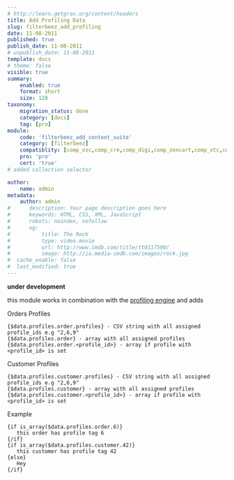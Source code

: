 ```yaml
---
# http://learn.getgrav.org/content/headers
title: Add Profiling Data 
slug: filterbeez_add_profiling
date: 11-08-2011
published: true
publish_date: 11-08-2011
# unpublish_date: 11-08-2011
template: docs
# theme: false
visible: true
summary:
    enabled: true
    format: short
    size: 128
taxonomy:
    migration_status: done
    category: [docs]
    tag: [pro]
module:
    code: 'filterbeez_add_content_suite'
    category: [filterbeez]
    compatiblity: [comp_osc,comp_cre,comp_digi,comp_zencart,comp_xtc,comp_xtcm2,comp_gambio]
    pro: 'pro'
    cert: 'true'      
# added collection selector

author:
    name: admin
metadata:
    author: admin
#      description: Your page description goes here
#      keywords: HTML, CSS, XML, JavaScript
#      robots: noindex, nofollow
#      og:
#          title: The Rock
#          type: video.movie
#          url: http://www.imdb.com/title/tt0117500/
#          image: http://ia.media-imdb.com/images/rock.jpg
#  cache_enable: false
#  last_modified: true
---
```


**under development**
    

this module works in combination with the [profiling engine](/documentation/configbeez/config_profiling_engine) and adds

Orders Profiles

```
{$data.profiles.order.profiles} - CSV string with all assigned profile_ids e.g "2,6,9"
{$data.profiles.order} - array with all assigned profiles
{$data.profiles.order.<profile_id>} - array if profile with <profile_id> is set

```


Customer Profiles
```
{$data.profiles.customer.profiles} - CSV string with all assigned profile_ids e.g "2,6,9"
{$data.profiles.customer} - array with all assigned profiles
{$data.profiles.customer.<profile_id>} - array if profile with <profile_id> is set

```

Example

```
{if is_array($data.profiles.order.6)}
   this order has profile tag 6
{/if}
{if is_array($data.profiles.customer.42)}
   this customer has profile tag 42
{else}
   Hey
{/if}
```
